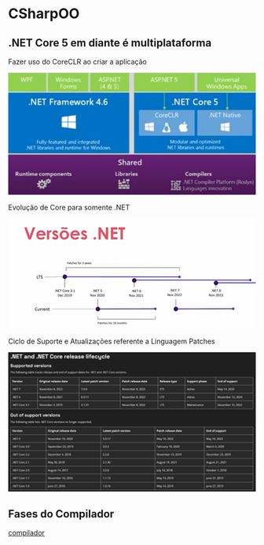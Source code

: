 # CSharpOO

## .NET Core 5 em diante é multiplataforma
Fazer uso do CoreCLR ao criar a aplicação

![Diferenças](intro_img/diferencas.png)

Evolução de Core para somente .NET

![evolucao](intro_img/dotnet_lts.png)

Ciclo de Suporte e Atualizações referente a Linguagem Patches 

![Ciclo](intro_img/ciclo.png)

## Fases do Compilador
[compilador](intro_img/compilador.png)
